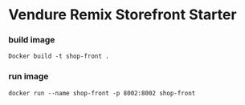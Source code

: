 # Vendure Remix Storefront Starter

### build image

`Docker build -t shop-front .`

### run image

`docker run --name shop-front -p 8002:8002 shop-front`
